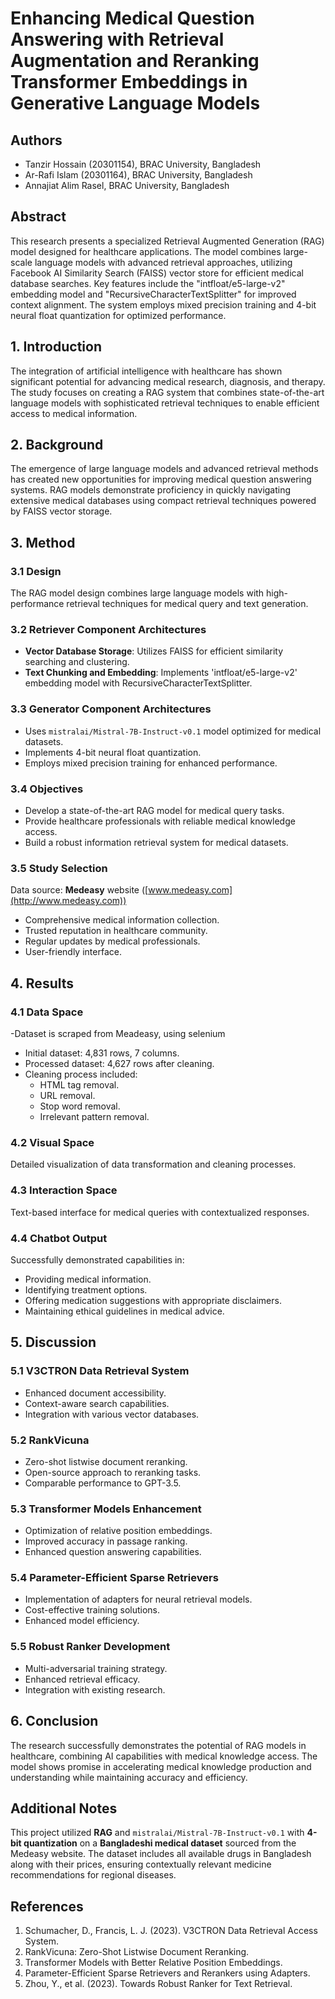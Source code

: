 
# Enhancing Medical Question Answering with Retrieval Augmentation and Reranking Transformer Embeddings in Generative Language Models

## Authors
- Tanzir Hossain (20301154), BRAC University, Bangladesh  
- Ar-Rafi Islam (20301164), BRAC University, Bangladesh   
- Annajiat Alim Rasel, BRAC University, Bangladesh  

## Abstract
This research presents a specialized Retrieval Augmented Generation (RAG) model designed for healthcare applications. The model combines large-scale language models with advanced retrieval approaches, utilizing Facebook AI Similarity Search (FAISS) vector store for efficient medical database searches. Key features include the "intfloat/e5-large-v2" embedding model and "RecursiveCharacterTextSplitter" for improved context alignment. The system employs mixed precision training and 4-bit neural float quantization for optimized performance.

## 1. Introduction
The integration of artificial intelligence with healthcare has shown significant potential for advancing medical research, diagnosis, and therapy. The study focuses on creating a RAG system that combines state-of-the-art language models with sophisticated retrieval techniques to enable efficient access to medical information.

## 2. Background
The emergence of large language models and advanced retrieval methods has created new opportunities for improving medical question answering systems. RAG models demonstrate proficiency in quickly navigating extensive medical databases using compact retrieval techniques powered by FAISS vector storage.

## 3. Method

### 3.1 Design
The RAG model design combines large language models with high-performance retrieval techniques for medical query and text generation.

### 3.2 Retriever Component Architectures
- **Vector Database Storage**: Utilizes FAISS for efficient similarity searching and clustering.
- **Text Chunking and Embedding**: Implements 'intfloat/e5-large-v2' embedding model with RecursiveCharacterTextSplitter.

### 3.3 Generator Component Architectures
- Uses `mistralai/Mistral-7B-Instruct-v0.1` model optimized for medical datasets.
- Implements 4-bit neural float quantization.
- Employs mixed precision training for enhanced performance.

### 3.4 Objectives
- Develop a state-of-the-art RAG model for medical query tasks.
- Provide healthcare professionals with reliable medical knowledge access.
- Build a robust information retrieval system for medical datasets.

### 3.5 Study Selection
Data source: **Medeasy** website ([www.medeasy.com](http://www.medeasy.com))  
- Comprehensive medical information collection.  
- Trusted reputation in healthcare community.  
- Regular updates by medical professionals.  
- User-friendly interface.

## 4. Results

### 4.1 Data Space

-Dataset is scraped from Meadeasy, using selenium 
- Initial dataset: 4,831 rows, 7 columns. 
- Processed dataset: 4,627 rows after cleaning.  
- Cleaning process included:
  - HTML tag removal.  
  - URL removal.  
  - Stop word removal.  
  - Irrelevant pattern removal.

### 4.2 Visual Space
Detailed visualization of data transformation and cleaning processes.

### 4.3 Interaction Space
Text-based interface for medical queries with contextualized responses.

### 4.4 Chatbot Output
Successfully demonstrated capabilities in:
- Providing medical information.  
- Identifying treatment options.  
- Offering medication suggestions with appropriate disclaimers.  
- Maintaining ethical guidelines in medical advice.

## 5. Discussion

### 5.1 V3CTRON Data Retrieval System
- Enhanced document accessibility.  
- Context-aware search capabilities.  
- Integration with various vector databases.

### 5.2 RankVicuna
- Zero-shot listwise document reranking.  
- Open-source approach to reranking tasks.  
- Comparable performance to GPT-3.5.

### 5.3 Transformer Models Enhancement
- Optimization of relative position embeddings.  
- Improved accuracy in passage ranking.  
- Enhanced question answering capabilities.

### 5.4 Parameter-Efficient Sparse Retrievers
- Implementation of adapters for neural retrieval models.  
- Cost-effective training solutions.  
- Enhanced model efficiency.

### 5.5 Robust Ranker Development
- Multi-adversarial training strategy.  
- Enhanced retrieval efficacy.  
- Integration with existing research.

## 6. Conclusion
The research successfully demonstrates the potential of RAG models in healthcare, combining AI capabilities with medical knowledge access. The model shows promise in accelerating medical knowledge production and understanding while maintaining accuracy and efficiency.

## Additional Notes
This project utilized **RAG** and `mistralai/Mistral-7B-Instruct-v0.1` with **4-bit quantization** on a **Bangladeshi medical dataset** sourced from the Medeasy website. The dataset includes all available drugs in Bangladesh along with their prices, ensuring contextually relevant medicine recommendations for regional diseases.

## References
1. Schumacher, D., Francis, L. J. (2023). V3CTRON Data Retrieval Access System.  
2. RankVicuna: Zero-Shot Listwise Document Reranking.  
3. Transformer Models with Better Relative Position Embeddings.  
4. Parameter-Efficient Sparse Retrievers and Rerankers using Adapters.  
5. Zhou, Y., et al. (2023). Towards Robust Ranker for Text Retrieval.

